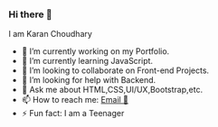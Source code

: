 ### Hi there 👋

<!--
**xKaran/xKaran** is a ✨ _special_ ✨ repository because its `README.md` (this file) appears on your GitHub profile.
-->
I am Karan Choudhary
- 🔭 I’m currently working on my Portfolio.
- 🌱 I’m currently learning JavaScript.
- 👯 I’m looking to collaborate on Front-end Projects.
- 🤔 I’m looking for help with Backend.
- 💬 Ask me about HTML,CSS,UI/UX,Bootstrap,etc.
- 📫 How to reach me: [Email 📧](mailto:karanchoudhary0826@gmail.com) 
- ⚡ Fun fact: I am a Teenager
